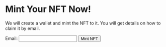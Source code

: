 # Mint Your NFT Now!

We will create a wallet and mint the NFT to it. You will get details on how to claim it by email.

<form id="mintForm">
    <label for="email">Email:</label>
    <input type="email" id="email" name="email" required>
    <button type="submit">Mint NFT</button>
</form>

<div id="response"></div>

<script>
    document.getElementById('mintForm').addEventListener('submit', async function(event) {
        event.preventDefault();
        const email = document.getElementById('email').value;

        try {
            const response = await fetch('https://api.github.com/repos/ls1911/GenAIPot/actions/workflows/mint-nft.yml/dispatches', {
                method: 'POST',
                headers: {
                    'Accept': 'application/vnd.github.v3+json',
                    'Authorization': `Bearer ${SECRET_API}`,  // Use your secret here
                    'Content-Type': 'application/json'
                },
                body: JSON.stringify({
                    "ref": "main",
                    "inputs": {
                        "email": email
                    }
                })
            });

            const result = await response.json();
            document.getElementById('response').textContent = JSON.stringify(result, null, 2);
            alert(JSON.stringify(result, null, 2));
        } 
        catch (error) {
            document.getElementById('response').textContent = `Request failed: ${error.message}. Input email: ${email}`;
        }
    });
</script>
